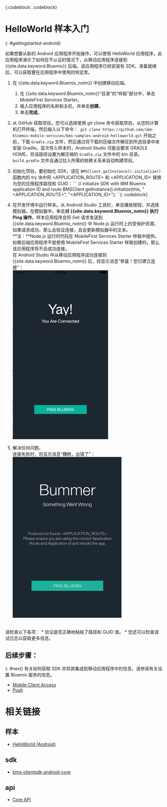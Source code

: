 <!-- Attribute definitions -->
{:codeblock: .codeblock}

# HelloWorld 样本入门
{: #gettingstarted-android}

如果想要从新的 Android 应用程序开始操作，可以使用 HelloWorld 应用程序。此应用程序演示了如何在不认证的情况下，从移动应用程序连接到 {{site.data.keyword.Bluemix}} 后端。该应用程序已经安装有 SDK。准备就绪后，可以获取要在应用程序中使用的特定库。

1. 在 {{site.data.keyword.Bluemix_notm}} 中创建移动后端。
    1. 在 {{site.data.keyword.Bluemix_notm}}“目录”的“样板”部分中，单击 MobileFirst Services Starter。
    2. 输入应用程序的名称和主机，并单击**创建**。
    3. 单击**完成**。

2. 从 GitHub 获取项目。您可以选择使用 git clone 命令获取项目。从您的计算机打开终端，然后输入以下命令：```
git clone https://github.com/ibm-bluemix-mobile-services/bms-samples-android-helloworld.git```
开始之前，下载 `Gradle.zip` 文件，然后通过将下载的压缩文件解压到所选目录中来安装 Gradle。首次导入样本时，Android Studio 可能会要求 GRADLE HOME。将该路径设置为解压缩的 `Gradle.zip` 文件中的 bin 目录。`build.gradle` 文件会通过拉入所需的依赖关系来自动构建项目。
3. 初始化项目。要初始化 SDK，请在 ``BMSClient.getInstance().initialize()`` 函数内的 try 块中将 &lt;APPLICATION_ROUTE&gt; 和 &lt;APPLICATION_ID&gt; 替换为您的应用程序路径和 GUID：```
// initialize SDK with IBM Bluemix application ID and route
BMSClient.getInstance().initialize(this, "<APPLICATION_ROUTE>", "<APPLICATION_ID>");
``{: codeblock}

4. 在开发环境中运行样本。从 Android Studio 工具栏，单击播放按钮，并选择模拟器。在模拟器中，单击**对 {{site.data.keyword.Bluemix_notm}} 执行 Ping 操作**。样本应用程序会将 Get 请求发送到 {{site.data.keyword.Bluemix_notm}} 中 Node.js 运行时上的受保护资源。如果请求成功，那么会验证连接，且会更新模拟器中的文本。
<br/>**注：**Node.js 运行时代码在 MobileFirst Services Starter 样板中提供。如果后端应用程序不是使用 MobileFirst Services Starter 样板创建的，那么该应用程序将不会成功连接。<br/>
在 Android Studio 中从移动应用程序成功连接到 {{site.data.keyword.Bluemix_notm}} 后，将显示消息“恭喜！您已建立连接”：<br/>
![Hello World 应用程序已成功连接到 {{site.data.keyword.Bluemix_notm}}](images/yayconnected.jpg "图 1. Hello World 应用程序已成功连接到 Bluemix")

5. 解决任何问题。<br/>连接失败时，将显示消息“糟糕，出错了”：</br>
![Hello World 应用程序未连接到 Bluemix](images/bummer_android.jpg "图 2. Hello World 应用程序未连接到 Bluemix")
<br/>
请检查以下各项：
 * 验证是否正确地粘贴了路径和 GUID 值。
 * 您还可以检查调试日志以获取更多信息。

## 后续步骤：
{: #next}
有关如何获取 SDK 并将其集成到移动应用程序中的信息，请参阅有关设置 Bluemix 服务的信息。
   * [Mobile Client Access](../../services/mobileaccess/index.html)
   * [Push](../../services/mobilepush/index.html)

# 相关链接

## 样本
   * [HelloWorld (Android)](https://github.com/ibm-bluemix-mobile-services/bms-samples-android-helloworld)

## sdk
   * [bms-clientsdk-android-core](https://github.com/ibm-bluemix-mobile-services/bms-clientsdk-android-core)

## api
   * [Core API](https://www.{DomainName}/docs/api/content/api/mobilefirst/android/core-api-doc/overview-summary.html)
